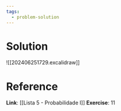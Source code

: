 ```yaml
---
tags:
  - problem-solution
---
```

# Solution
![[202406251729.excalidraw]]

# Reference
**Link**: [[Lista 5 - Probabilidade I]]
**Exercise**: 11